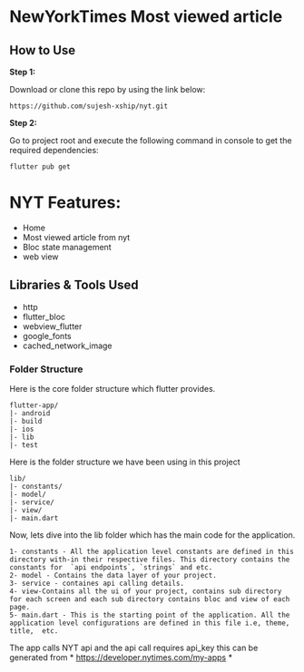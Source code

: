 # NewYorkTimes Most viewed article

## How to Use

**Step 1:**

Download or clone this repo by using the link below:

```
https://github.com/sujesh-xship/nyt.git
```

**Step 2:**

Go to project root and execute the following command in console to get the required dependencies:

```
flutter pub get 
```

# NYT Features:


* Home
* Most viewed article from nyt 
* Bloc state management
* web view



## Libraries & Tools Used

* http
* flutter_bloc
* webview_flutter
* google_fonts
* cached_network_image

### Folder Structure
Here is the core folder structure which flutter provides.

```
flutter-app/
|- android
|- build
|- ios
|- lib
|- test
```

Here is the folder structure we have been using in this project

```
lib/
|- constants/
|- model/
|- service/
|- view/
|- main.dart
```

Now, lets dive into the lib folder which has the main code for the application.

```
1- constants - All the application level constants are defined in this directory with-in their respective files. This directory contains the constants for  `api endpoints`, `strings` and etc.
2- model - Contains the data layer of your project.
3- service - containes api calling details. 
4- view-Contains all the ui of your project, contains sub directory for each screen and each sub directory contains bloc and view of each page.
5- main.dart - This is the starting point of the application. All the application level configurations are defined in this file i.e, theme, title,  etc.
```


The app calls NYT api and the api call requires api_key this can be generated from * https://developer.nytimes.com/my-apps *

